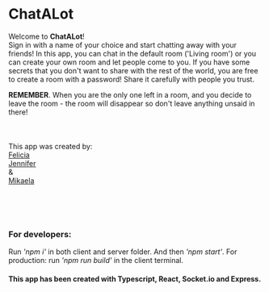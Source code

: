 # ChatALot

Welcome to <b>ChatALot</b>! <br>
Sign in with a name of your choice and start chatting away with your friends!
In this app, you can chat in the default room ('Living room') or you can 
create your own room and let people come to you. If you have some secrets that 
you don't want to share with the rest of the world, you are free to create a room 
with a password! Share it carefully with people you trust. 

<b>REMEMBER</b>. When you are the only one left in a room, and you decide to leave the room - the room will disappear so don't leave anything unsaid in there!
<br>
<br>
<br>
<br>
This app was created by: <br>
[Felicia](https://github.com/feliciavonbraun)<br>
[Jennifer](https://github.com/JenniferTendell)<br>
&<br>
[Mikaela](https://github.com/MikaelaAnd)



<br>
<br>
<br>

### For developers: 
Run <i>'npm i'</i> in both client and server folder. And then <i>'npm start'</i>. 
For production: run <i>'npm run build'</i> in the client terminal. 


#### This app has been created with Typescript, React, Socket.io and Express.
